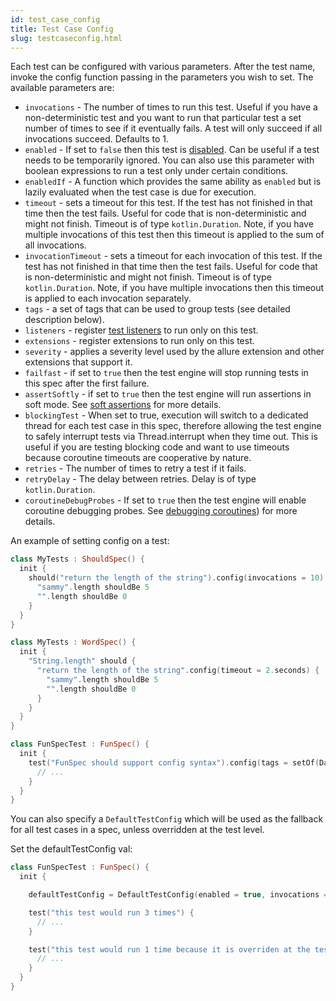 ```yaml
---
id: test_case_config
title: Test Case Config
slug: testcaseconfig.html
---
```



Each test can be configured with various parameters. After the test name, invoke the config function
passing in the parameters you wish to set. The available parameters are:

* `invocations` - The number of times to run this test. Useful if you have a non-deterministic test and you want to run
  that particular test a set number of times to see if it eventually fails. A test will only succeed if all invocations
  succeed. Defaults to 1.
* `enabled` - If set to `false` then this test is [disabled](conditional_evaluation.md). Can be useful if a test needs
  to be temporarily ignored. You can also use this parameter with boolean expressions to run a test only under certain
  conditions.
* `enabledIf` - A function which provides the same ability as `enabled` but is lazily evaluated when the test case is
  due for execution.
* `timeout` - sets a timeout for this test. If the test has not finished in that time then the test fails. Useful for
  code that is non-deterministic and might not finish. Timeout is of type `kotlin.Duration`. Note, if you have multiple
  invocations of this test then this timeout is applied to the sum of all invocations.
* `invocationTimeout` - sets a timeout for each invocation of this test. If the test has not finished in that time then
  the test fails. Useful for code that is non-deterministic and might not finish. Timeout is of type `kotlin.Duration`.
  Note, if you have multiple invocations then this timeout is applied to each invocation separately.
* `tags` - a set of tags that can be used to group tests (see detailed description below).
* `listeners` - register [test listeners](extensions/extensions.md) to run only on this test.
* `extensions` - register extensions to run only on this test.
* `severity` - applies a severity level used by the allure extension and other extensions that support it.
* `failfast` - if set to `true` then the test engine will stop running tests in this spec after the first failure.
* `assertSoftly` - if set to `true` then the test engine will run assertions in soft mode.
  See [soft assertions](../assertions/soft_assertions.md) for more details.
* `blockingTest` - When set to true, execution will switch to a dedicated thread for each test case in this spec,
  therefore allowing the test engine to safely interrupt tests via Thread.interrupt when they time out. This is useful
  if you are testing blocking code and want to use timeouts because coroutine timeouts are cooperative by nature.
* `retries` - The number of times to retry a test if it fails.
* `retryDelay` - The delay between retries. Delay is of type `kotlin.Duration`.
* `coroutineDebugProbes` - If set to `true` then the test engine will enable coroutine debugging probes.
  See [debugging coroutines](./coroutines/coroutine_debugging.md)) for more details.

An example of setting config on a test:

```kotlin
class MyTests : ShouldSpec() {
  init {
    should("return the length of the string").config(invocations = 10) {
      "sammy".length shouldBe 5
      "".length shouldBe 0
    }
  }
}
```

```kotlin
class MyTests : WordSpec() {
  init {
    "String.length" should {
      "return the length of the string".config(timeout = 2.seconds) {
        "sammy".length shouldBe 5
        "".length shouldBe 0
      }
    }
  }
}
```

```kotlin
class FunSpecTest : FunSpec() {
  init {
    test("FunSpec should support config syntax").config(tags = setOf(Database, Linux)) {
      // ...
    }
  }
}
```

You can also specify a `DefaultTestConfig` which will be used as the fallback for all test cases in a spec,
unless overridden at the test level.

Set the defaultTestConfig val:

```kotlin
class FunSpecTest : FunSpec() {
  init {

    defaultTestConfig = DefaultTestConfig(enabled = true, invocations = 3)

    test("this test would run 3 times") {
      // ...
    }

    test("this test would run 1 time because it is overriden at the test level").config(invocations = 1) {
      // ...
    }
  }
}
```
